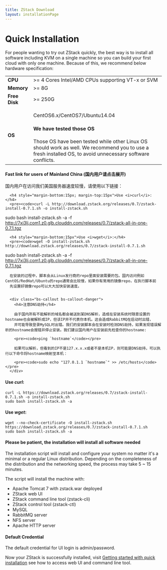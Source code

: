 ```yaml
---
title: ZStack Download
layout: installationPage
---
```


<h1 id="quickInstallation">Quick Installation</h1>

For people wanting to try out ZStack quickly, the best way is to install all software including KVM on a single machine so
you can build your first cloud with only one machine. Because of this, we recommend below hardware specification:

<table class="table table-striped table-bordered">
  <tr>
    <td><b>CPU</b></td>
    <td>>= 4 Cores Intel/AMD CPUs supporting VT-x or SVM</td>
  </tr>
  <tr>
    <td><b>Memory</b></td>
    <td>>= 8G</td>
  </tr>
  <tr>
    <td><b>Free Disk</b></td>
    <td>>= 250G</td>
  </tr>
  <tr>
    <td><b>OS</b></td>
    <td>
      <p>CentOS6.x/CentOS7/Ubuntu14.04</p>
      <div class="bs-callout bs-callout-info">
        <h4>We have tested those OS</h4>
        Those OS have been tested while other Linux OS should work as well.
        We recommend you to use a fresh installed OS, to avoid unnecessary software conflicts. 
      </div>
    </td>
  </tr>
</table>

<div class="bs-callout bs-callout-success">
  <h4 class="hand" data-toggle="collapse" data-target="#china">Fast link for users of Mainland China (国内用户请点击展开)</h4>
  <div id="china" class="collapse">
      国内用户在访问我们美国服务器速度较慢，请使用以下链接：
      
      <h4 style="margin-bottom:15px; margin-top:15px">Use <i>curl</i>:</h4>
      <pre><code>curl -L http://download.zstack.org/releases/0.7/zstack-install-0.7.1.sh -o install-zstack.sh
sudo bash install-zstack.sh -a -f http://7xi3lj.com1.z0.glb.clouddn.com/releases/0.7/zstack-all-in-one-0.7.1.tgz</code></pre>
      
      <h4 style="margin-bottom:15px">Use <i>wget</i>:</h4>
      <pre><code>wget -O install-zstack.sh http://download.zstack.org/releases/0.7/zstack-install-0.7.1.sh
sudo bash install-zstack.sh -a -f http://7xi3lj.com1.z0.glb.clouddn.com/releases/0.7/zstack-all-in-one-0.7.1.tgz</code></pre>
      
      在安装的过程中，脚本会从Linux发行商的repo里面安装需要的包。国内访问例如CentOS/RedHat/Ubuntu的repo通常会比较慢，如果你有常用的镜像repo，在执行脚本前
      先设置好镜像repo可以大大加快安装速度。
      
      
      <div class="bs-callout bs-callout-danger">
        <h4>注意DNS劫持</h4>
        
        由于国内所有不能解析的域名都会被送到某DNS解析，造成在安装系统时随意设置的hostname也会被解析成IP，但该IP并不代表你本机。这会造成RabbitMQ在启动时出错，
        并可能导致登录MySQL时出错。我们的安装脚本会在安装时检测DNS劫持，如果发现错误解析的hostname会报错并停止安装。我们建议国内用户在安装前先检查你的hostname:
        
        <pre><code>ping `hostname`</code></pre>
        
        如果可以解析，但看到的IP不是127.x.x.x或者不是本机IP，则可能是DNS劫持，可以执行以下命令将hostname映射至本机：
        
        <pre><code>sudo echo "127.0.1.1 `hostname`" >> /etc/hosts</code></pre>
      </div>
  </div>
</div>

#### Use *curl*:

    curl -L https://download.zstack.org/releases/0.7/zstack-install-0.7.1.sh -o install-zstack.sh
    sudo bash install-zstack.sh -a
    
#### Use *wget*:

    wget --no-check-certificate -O install-zstack.sh https://download.zstack.org/releases/0.7/zstack-install-0.7.1.sh
    sudo bash install-zstack.sh -a

    
<div class="bs-callout bs-callout-warning">
  <h4>Please be patient, the installation will install all software needed</h4>
  The installation script will install and configure your system no matter it's a minimal or a regular Linux distribution.
  Depending on the completeness of the distribution and the networking speed, the process may take 5 ~ 15 minutes. 
</div>


    
The script will install the machine with:

* Apache Tomcat 7 with zstack.war deployed
* ZStack web UI
* ZStack command line tool (zstack-cli)
* ZStack control tool (zstack-ctl)
* MySQL
* RabbitMQ server
* NFS server
* Apache HTTP server

<div class="bs-callout bs-callout-info">
  <h4>Default Credential</h4>
  
  The default credential for UI login is admin/password.
</div>

Now your ZStack is successfully installed, visit [Getting started with quick installation](../documentation/getstart-quick.html) see how to access web UI and command line tool.
